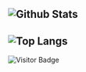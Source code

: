 ![Github Stats](https://github-readme-stats.vercel.app/api?username=danielnydrle&count_private=true&show_icons=true&include_all_commits=true)
---
![Top Langs](https://github-readme-stats.vercel.app/api/top-langs/?username=danielnydrle&hide=TeX&layout=compact)
---
![Visitor Badge](https://visitor-badge.laobi.icu/badge?page_id=danielnydrle.danielnydrle)
